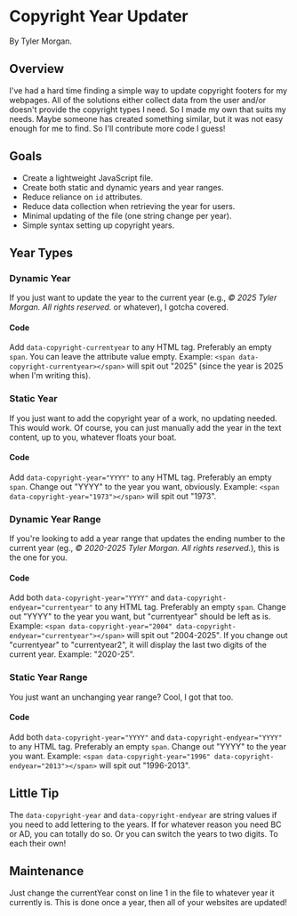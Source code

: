 # Copyright Year Updater
By Tyler Morgan.

## Overview
I've had a hard time finding a simple way to update copyright footers for my webpages. All of the solutions either collect data from the user and/or doesn't provide the copyright types I need. So I made my own that suits my needs. Maybe someone has created something similar, but it was not easy enough for me to find. So I'll contribute more code I guess!
## Goals
* Create a lightweight JavaScript file.
* Create both static and dynamic years and year ranges.
* Reduce reliance on `id` attributes.
* Reduce data collection when retrieving the year for users.
* Minimal updating of the file (one string change per year).
* Simple syntax setting up copyright years.

## Year Types


### Dynamic Year
If you just want to update the year to the current year (e.g., _&copy; 2025 Tyler Morgan. All rights reserved._ or whatever), I gotcha covered.
#### Code
Add `data-copyright-currentyear` to any HTML tag. Preferably an empty `span`. You can leave the attribute value empty. Example: `<span data-copyright-currentyear></span>` will spit out "2025" (since the year is 2025 when I'm writing this).


### Static Year
If you just want to add the copyright year of a work, no updating needed. This would work. Of course, you can just manually add the year in the text content, up to you, whatever floats your boat.
#### Code
Add `data-copyright-year="YYYY"` to any HTML tag. Preferably an empty `span`. Change out "YYYY" to the year you want, obviously. Example: `<span data-copyright-year="1973"></span>` will spit out "1973".


### Dynamic Year Range
If you're looking to add a year range that updates the ending number to the current year (eg., _&copy; 2020-2025 Tyler Morgan. All rights reserved._), this is the one for you.
#### Code
Add both `data-copyright-year="YYYY"` and `data-copyright-endyear="currentyear"` to any HTML tag. Preferably an empty `span`. Change out "YYYY" to the year you want, but "currentyear" should be left as is. Example: `<span data-copyright-year="2004" data-copyright-endyear="currentyear"></span>` will spit out "2004-2025". If you change out "currentyear" to "currentyear2", it will display the last two digits of the current year. Example: "2020-25".


### Static Year Range
You just want an unchanging year range? Cool, I got that too.
#### Code
Add both `data-copyright-year="YYYY"` and `data-copyright-endyear="YYYY"` to any HTML tag. Preferably an empty `span`. Change out "YYYY" to the year you want. Example: `<span data-copyright-year="1996" data-copyright-endyear="2013"></span>` will spit out "1996-2013".

## Little Tip
The `data-copyright-year` and `data-copyright-endyear` are string values if you need to add lettering to the years. If for whatever reason you need BC or AD, you can totally do so. Or you can switch the years to two digits. To each their own!
## Maintenance
Just change the currentYear const on line 1 in the file to whatever year it currently is. This is done once a year, then all of your websites are updated!
